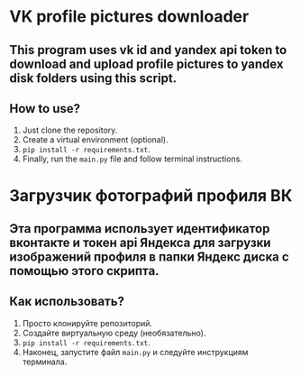 # VK profile pictures downloader
## This program uses vk id and yandex api token to download and upload profile pictures to yandex disk folders using this script.
## How to use?
1. Just clone the repository.
2. Create a virtual environment (optional).
3. ```pip install -r requirements.txt```.
4. Finally, run the ```main.py``` file and follow terminal instructions.

# Загрузчик фотографий профиля ВК
## Эта программа использует идентификатор вконтакте и токен api Яндекса для загрузки изображений профиля в папки Яндекс диска с помощью этого скрипта.
## Как использовать?
1. Просто клонируйте репозиторий.
2. Создайте виртуальную среду (необязательно).
3. ```pip install -r requirements.txt```.
4. Наконец, запустите файл ```main.py``` и следуйте инструкциям терминала.
